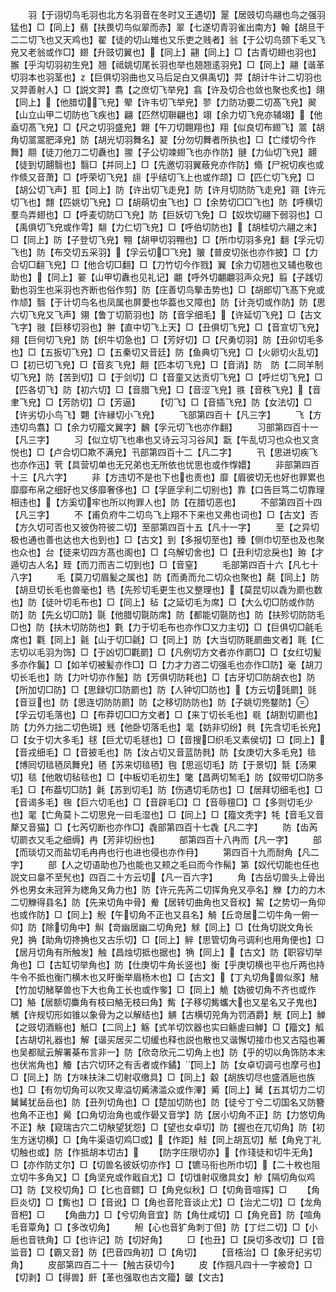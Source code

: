 <!-- { "loadSidebar": true } -->
　　羽【于诩切鸟毛羽也北方名羽音在冬时又王遇切】翨【居豉切鸟翮也鸟之强羽猛也】□【同上】翡【扶畏切鸟似翠而赤】翠【七遂切青羽雀出南方】翰【胡旦干二二切飞也又天鸡也】翟【徒的切山雉也又乐吏之贱者】翁【于公切鸟颈下毛又飞皃又老翁或作□】翅【升豉切翼也】【同上】翤【同上】□【古青切翅也羽也】翭【乎沟切羽初生皃】翘【祗姚切尾长羽也举也翘翘逺羽皃】□【同上】翮【谐革切羽本也羽茎也】【巨俱切羽曲也又马后足白又俱禹切】羿【胡计牛计二切羽也又羿善射人】□【説文羿】翥【之庶切飞举皃】翕【许及切合也敛也聚也炙也】翖【同上】【他腊切飞皃】翚【许韦切飞举皃】翏【力防功要二切髙飞皃】翜【山立山甲二切防也飞疾也】翩【匹然切聨翩也】翊【余力切飞皃亦辅翊】【他盍切髙飞皃】□【尺之切羽盛皃】翺【午刀切翺翔也】翔【似良切布翅飞】翯【胡角切翯翯肥泽皃】防【胡光切羽舞名】翇【分勿切舞者所执也】□【亡缕切今作舞】翢【徒刀他刀二切纛也】翪【子公切竦翅飞也亦作防】翴【力仙切飞皃】翿【徒到切翿翳也】翳□【并同上】□【先邀切羽翼蔽皃亦作防】翛【尸祝切疾也或作倐又音萧】□【呼荣切飞皃】翓【乎结切飞上也或作颉】□【匹仁切飞皃】□【胡公切飞声】羾【同上】防【许出切飞走皃】防【许月切防防飞走皃】翧【许元切飞也】翲【匹姚切飞皃】□【胡萌切虫飞也】□【余势切□□飞也】防【呼横切羣鸟弄翅也】□【呼麦切防□飞皃】防【巨妖切飞免】□【奴坎切翮下弱羽也】□【禹俱切飞皃或作雩】翷【力仁切飞皃】□【呼伯切防也】【胡桂切六翮之末】□【同上】防【子登切飞皃】翈【胡甲切羽翈也】□【所巾切羽多皃】翻【孚元切飞也】防【布交切五采羽】【孚云切□飞皃】翍【普皮切张也亦作披】□【力合切□翻飞皃】□【他合切□翻】□【刀竹切今作戮】翼【余力切翘也又辅也敬也助也】【同上】翣【山甲切纛也见礼记】翽【呼外切翽翽羽声众皃】翦【子践切勤也羽生也采羽也齐断也俗作剪】防【庄善切鸟摰击势也】□【胡郎切飞髙下皃或作颃】翳【于计切鸟名也凤属也屏薆也华葢也又障也】防【计尧切或作防】防【思六切飞皃又飞声】翎【鲁丁切箭羽也】防【音孚细毛】【许延切飞皃】□【古文飞字】翄【巨移切羽也】翀【直中切飞上天】□【丑俱切飞皃】□【音宣切飞皃】翗【巨何切飞皃】防【织牛切急也】□【芳好切】□【尺勇切羽】防【丑卯切毛多也】□【五扳切飞皃】□【五秦切又音廷】防【鱼典切飞皃】□【火卵切火乱切】□【初已切飞皃】□【音亥飞皃】翸【匹本切飞皃】□【音消】防　防【二同羊制切飞皃】防【苦到切】□【于剑切】□【音童又达贡切飞皃】□【呼烂切飞皃】□【匹各切飞】防【初六切】□【音腊飞皃】□【音涩飞皃】翐【音秩飞皃】【音聿飞皃】□【芳防切】□【芳逼】
　　【切飞】□【音插飞皃】防【女法切】□【许劣切小鸟飞】翾【许縁切小飞皃】
　　飞部第四百十【凡三字】
　　飞【方违切鸟翥】□【余力切籀文翼字】飜【孚元切飞也亦作翻】
　　习部第四百十一【凡三字】
　　习【似立切飞也串也又诗云习习谷风】翫【午乱切习也众也又贪悦也】□【卢合切□欺不满皃】卂部第四百十二【凡二字】
　　卂【思进切疾飞也亦作迅】茕【具营切单也无兄弟也无所依也忧思也或作惸嬛】
　　非部第四百十三【凡六字】
　　非【方违切不是也下也也责也】靡【眉彼切无也好也罪累也靡靡布帛之细好也又侈靡奢侈也】□【孚匪孚利二切别也】靠【口告巨笃二切靠理相违也】【方奚切牢也所以拘罪人也】防【在腊切恶也】
　　不部第四百十四【凡三字】
　　不【甫负府牛二切鸟飞上翔不下来也又弗也词也】□【古文】否【方久切可否也又彼伪符彼二切】至部第四百十五【凡十一字】
　　至【之异切极也通也善也达也大也到也】□【古文】到【多报切至也】臻【侧巾切至也及也聚也众也】台【徒来切四方髙也阁也】□【乌解切舍也】□【丑利切忿戾也】臶【才遁切古人名】臸【而刀而吉二切到也】□【音窒】
　　毛部第四百十六【凡七十八字】
　　毛【莫刀切眉髪之属也】防【而勇而允二切众也聚也】氄【同上】防【胡旦切长毛也兽毫也】毨【先殄切毛更生也又整理也】【莫昆切以毳为罽也数也】防【徒叶切毛布也】□【同上】毡【之延切毛为席】□【大么切□防或作防防】防【先幺切□防】毾【他腊切毾防席】防【都能切毾防也】防【扶殄切防防毛□也】防【扶木切防防也】氀【力于切毛布也亦作□又力主切】□【巨俱切□毹毛席也】氍【同上】毹【山于切□毹】□【同上】防【大当切防毦罽曲文者】毦【仁志切以毛羽为饰】□【于凶切□氍罽】□【凡例切方文者亦作罽□】□【女红切髪多亦作鬞】□【如羊切被髪亦作□】□【力才力咨二切强毛也亦作□防】毫【胡刀切长毛也】防【力叶切亦作鬛】防【芳俱切防耗也】□【古牙切□防胡衣也】防【所加切□防】□【思録切□防罽也】防【人钟切□防也】【方云切毭罽】毭【音豆也】防【思连切防防罽】防【之移切防防也】防【子姚切兠鍪防】【孚云切毛落也】□【布莽切□□方文者】□【来丁切长毛也】毼【胡割切罽也】防【力外力拙二切色斑】毤【他卧切落毛也】靟【妨非切纷】毵【先含切毛长皃】□【女于切大多毛】毬【巨尤切毛毬也】□【音搜□织毛又素侯切】□【同上】【音戎细毛】□【音披毛也】防【汝占切又音蓝防毵】防【女庚切大多毛皃】毰【博囘切毰毢凤舞皃】毢【苏来切毰毢】毥【思巡切毛】防【于景切】毻【汤果切】毯【他敢切毡毯也】□【中板切毛初生】氅【昌两切鹙毛】防【奴带切□防多毛】□【布葢切□防】氉【苏到切毛】防【伤遇切毛防也】□【居拜切细毛也】□【音谒多毛】毱【巨六切毛也】□【音辟毛□】□【音辱氊□】□【多则切毛少也】毣【亡角莫卜二切思皃一曰毛湿也】□【同上】□【籀文秃字】牦【音毛又音犛又音猫】□【七芮切断也亦作□】毳部第四百十七毳【凡二字】
　　防【齿芮切罽衣又毛之细缛】冉【芳非切纷也】
　　部第四百十八冉而【凡一字】
　　部【而琰切又而盐切毛冉冉也行也进也侵也亦作冄】
　　第四百十九而耐角【凡二字】
　　部【人之切语助也乃也能也又颊之毛曰而今作髵】第【奴代切能也任也説文曰辠不至髠也】四百二十方云切【凡一百六字】
　　角【古岳切兽头上骨出外也男女未冠笄为緫角又角力也】防【许元先芮二切挥角皃又亭名】觻【力的力木二切觻得县名】防【先来切角中骨】觠【居转切曲角也又音权】觢【之势切一角仰也或作防】□【同上】觬【午切角不正也又县名】觭【丘竒居二切牛角一俯一仰】防【除切角中】觓【竒幽居幽二切角皃】觩【同上】□【仕角切説文角长皃】捔【助角切搀捔也又古乐切】□【同上】觪【思管切角弓调利也用角便也】□【居月切角有所触发】触【昌烛切抵也据也】觕【同上】【古文】防【职容切举角也】□【古缸切举角也】防【仕庚切牛角长竖也】衡【乎庚切横也平也斤两也持牛令不抵也衡门横木也又盱衡举眉杨木也】□【古文】【丁丸切角兽似豕】觰【竹加切觰拏兽也下大也角工长也或作奓】□【同上】觤【妫彼切角不齐也或作□】觡【居额切麋角有枝曰觡无枝曰角】觜【子移切觜蠵大也又星名又子鬼也】觽【许规切形如锥以象骨为之以解结也】觵【古横切兕角为罚酒爵】觥【同上】觯【之豉切酒觞也】觗□【二同上】觞【式羊切饮器也实曰觞虗曰觯】□【籀文】觚【古胡切礼器也】解【谐买居买二切缓也释也説也散也又谐懈切接巾也又古隘也署也吴都赋云解署棊布言非一】防【欣竒欣元二切角上也】防【乎的切以角饰防本末也伏耑角也】觼【古穴切环之有舌者或作鐍】【同上】防【女卓切调弓也摩弓也】□【同上】防【方味扶沬二切射収缴具】□【同上】觳【胡族切尽也盛酒巵也族也】□【有勿切角可以吹又卑溢切觱沸滥众或作滭】觱【同上】觺【五其切力二切觺觺犹岳岳也】防【丑列切角也】□【楚加切防也】防【徒兮丁兮二切国名又防簪也角不正也】觷【口角切治角也或作礐又音学】防【居小切角不正】防【力悠切角不正】觖【窥瑞古穴二切觖望犹怨】□【望也女卓切】防【握也在兀切角】防【初生方迷切横】□【角牛渠语切鸡□或】【作距】觟【同上胡瓦切】觝【角皃丁礼切触也或】防【作抵胡本切古】
　　【防字庄限切亦】【作琖徒和切牛无角】□【亦作防丈尔】□【切兽名彼妖切亦作】□【镳马衔也所巾切】【二十枚也阻立切牛多角又】□【角坚皃或作戢自尤】□【切隿射収缴具女】觘【隔切角似鸡□】防【叉校切角】□【匕也音鳏】□【角皃似秋】□【切角音喧挥】□
　　【角巨炎切】□【觜也】□【音讹】□【角也音陀音谈止尤】□【治尤二切】□【龙角音杷】□
　　【角曲力】□【兮切角音宜】防【角仕咸切】□【角皃音】防【喧角毛音覃角】□【多改切角】
　　觛【心也音犷角刺丁但】防【丁烂二切】□【小巵也音铣角】□【也许记】防【切好角】
　　□【也丑】□【戾切多改切】□【音监音】□【霸又音】防【巴音四角初】□【角切】
　　【音梏治】□【象牙纪劣切角】
　　皮部第四百二十一【触古获切今】
　　皮【作掴凡四十一字被竒】□【切剥】□【得兽】皯【革也强取也古文籀】皽【文古】
